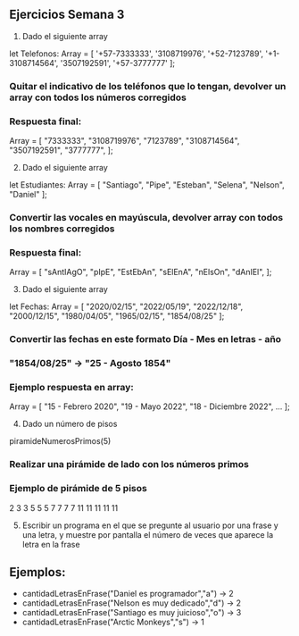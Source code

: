 ## Ejercicios Semana 3

1. Dado el siguiente array

let Telefonos: Array<string> = [
'+57-7333333',
'3108719976',
'+52-7123789',
'+1-3108714564',
'3507192591',
'+57-3777777'
];

### Quitar el indicativo de los teléfonos que lo tengan, devolver un array con todos los números corregidos

### Respuesta final:

Array<string> = [
"7333333",
"3108719976",
"7123789",
"3108714564",
"3507192591",
"3777777",
];

2. Dado el siguiente array

let Estudiantes: Array<string> = [
"Santiago",
"Pipe",
"Esteban",
"Selena",
"Nelson",
"Daniel"
];

### Convertir las vocales en mayúscula, devolver array con todos los nombres corregidos

### Respuesta final:

Array<string> = [
"sAntIAgO",
"pIpE",
"EstEbAn",
"sElEnA",
"nElsOn",
"dAnIEl",
];

3. Dado el siguiente array

let Fechas: Array<string> = [
"2020/02/15",
"2022/05/19",
"2022/12/18",
"2000/12/15",
"1980/04/05",
"1965/02/15",
"1854/08/25"
];

### Convertir las fechas en este formato Día - Mes en letras - año

### "1854/08/25" -> "25 - Agosto 1854"

### Ejemplo respuesta en array:

Array<string> = [
"15 - Febrero 2020",
"19 - Mayo 2022",
"18 - Diciembre 2022",
...
];

4. Dado un número de pisos

piramideNumerosPrimos(5)

### Realizar una pirámide de lado con los números primos

### Ejemplo de pirámide de 5 pisos

2
3 3
5 5 5
7 7 7 7
11 11 11 11 11

5. Escribir un programa en el que se pregunte al usuario por una frase y una letra, y muestre por pantalla el número de veces que aparece la letra en la frase

## Ejemplos:

- cantidadLetrasEnFrase("Daniel es programador","a") -> 2
- cantidadLetrasEnFrase("Nelson es muy dedicado","d") -> 2
- cantidadLetrasEnFrase("Santiago es muy juicioso","o") -> 3
- cantidadLetrasEnFrase("Arctic Monkeys","s") -> 1
